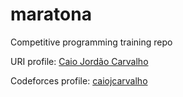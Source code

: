 # maratona
Competitive programming training repo

URI profile: [Caio Jordão Carvalho](https://www.urionlinejudge.com.br/judge/pt/profile/156908)

Codeforces profile: [caiojcarvalho](https:http://codeforces.com/profile/caiojcarvalho)
